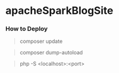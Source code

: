 # apacheSparkBlogSite
### How to Deploy

> composer update

> composer dump-autoload

> php -S \<localhost\>:\<port\>
